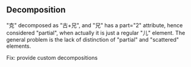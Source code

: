 Decomposition
-------------

"克" decomposed as "古+兄", and "兄" has a part="2" attribute, hence considered "partial", when actually it is just a regular "儿" element. The general problem is the lack of distinction of "partial" and "scattered" elements.

Fix: provide custom decompositions
